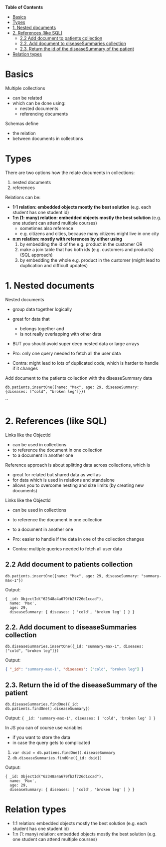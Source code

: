 **Table of Contents**

- [Basics](#basics)
- [Types](#types)
- [1. Nested documents](#1-nested-documents)
- [2. References (like SQL)](#2-references-like-sql)
  - [2.2 Add document to patients collection](#22-add-document-to-patients-collection)
  - [2.2. Add document to diseaseSummaries collection](#22-add-document-to-diseasesummaries-collection)
  - [2.3. Return the id of the diseaseSummary of the patient](#23-return-the-id-of-the-diseasesummary-of-the-patient)
- [Relation types](#relation-types)

# Basics

Multiple collections

- can be related
- which can be done using:
  - nested documents
  - referencing documents

Schemas define

- the relation
- between documents in collections

# Types

There are two options how the relate documents in collections:

1. nested documents
2. references

Relations can be:

- **1:1 relation: embedded objects mostly the best solution** (e.g. each student has one student id)
- **1:n (1: many) relation: embedded objects mostly the best solution** (e.g. one student can attend multiple courses)
  - sometimes also reference
  - e.g. citizens and cities, because many citizens might live in one city
- **n:m relation: mostly with references by either using**
  1. by embedding the id of the e.g. product in the customer OR
  2. make a join table that has both ids (e.g. customers and products) (SQL approach)
  3. by embedding the whole e.g. product in the customer (might lead to duplication and difficult updates)

# 1. Nested documents

Nested documents

- group data together logically
- great for data that
  - belongs together and
  - is not really overlapping with other data
- BUT you should avoid super deep nested data or large arrays

- Pro: only one query needed to fetch all the user data
- Contra: might lead to lots of duplicated code, which is harder to handle if it changes

Add document to the patients collection with the diseaseSummary data

`db.patients.insertOne({name: "Max", age: 29, diseaseSummary: {diseases: ["cold", "broken leg"]}})`

``

# 2. References (like SQL)

Links like the ObjectId

- can be used in collections
- to reference the document in one collection
- to a document in another one

Reference approach is about splitting data across collections, which is

- great for related but shared data as well as
- for data which is used in relations and standalone
- allows you to overcome nesting and size limits (by creating new documents)

Links like the ObjectId

- can be used in collections
- to reference the document in one collection
- to a document in another one

- Pro: easier to handle if the data in one of the collection changes
- Contra: multiple queries needed to fetch all user data

## 2.2 Add document to patients collection

`db.patients.insertOne({name: "Max", age: 29, diseaseSummary: "summary-max-1"})`

Output:

```BSON
{ _id: ObjectId("62348a4a679fb2f726d1ccad"),
  name: 'Max',
  age: 29,
  diseaseSummary: { diseases: [ 'cold', 'broken leg' ] } }
```

## 2.2. Add document to diseaseSummaries collection

`db.diseaseSummaries.insertOne({_id: "summary-max-1", diseases: ["cold", "broken leg"]})`

Output:

```json
{ "_id": "summary-max-1", "diseases": ["cold", "broken leg"] }
```

## 2.3. Return the id of the diseaseSummary of the patient

`db.diseaseSummaries.findOne({_id: db.patients.findOne().diseaseSummary})`

Output: `{ _id: 'summary-max-1', diseases: [ 'cold', 'broken leg' ] }`

In JS you can of course use variables

- if you want to store the data
- in case the query gets to complicated

1. `var dsid = db.patiens.findOne().diseaseSummary`
2. `db.diseaseSummaries.findOne({_id: dsid})`

Output:

```BSON
{ _id: ObjectId("62348a4a679fb2f726d1ccad"),
  name: 'Max',
  age: 29,
  diseaseSummary: { diseases: [ 'cold', 'broken leg' ] } }
```

# Relation types

- 1:1 relation: embedded objects mostly the best solution (e.g. each student has one student id)
- 1:n (1: many) relation: embedded objects mostly the best solution (e.g. one student can attend multiple courses)
